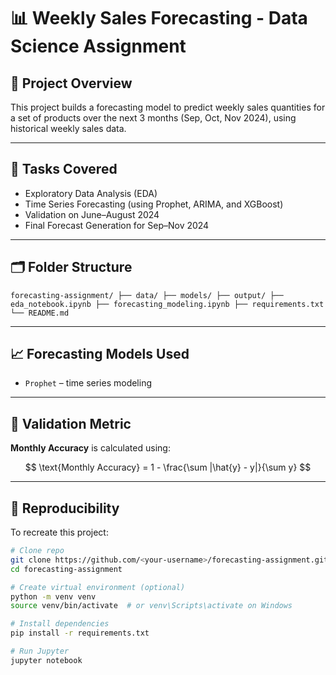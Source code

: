 # 📊 Weekly Sales Forecasting - Data Science Assignment

## 📁 Project Overview

This project builds a forecasting model to predict weekly sales quantities for a set of products over the next 3 months (Sep, Oct, Nov 2024), using historical weekly sales data.

---

## 📌 Tasks Covered

- Exploratory Data Analysis (EDA)
- Time Series Forecasting (using Prophet, ARIMA, and XGBoost)
- Validation on June–August 2024
- Final Forecast Generation for Sep–Nov 2024

---

## 🗂 Folder Structure

```forecasting-assignment/ ├── data/ ├── models/ ├── output/ ├── eda_notebook.ipynb ├── forecasting_modeling.ipynb ├── requirements.txt └── README.md ```



---

## 📈 Forecasting Models Used

- `Prophet` – time series modeling


---

## 🧪 Validation Metric

**Monthly Accuracy** is calculated using:

$$
\text{Monthly Accuracy} = 1 - \frac{\sum |\hat{y} - y|}{\sum y}
$$


---

## 🔁 Reproducibility

To recreate this project:

```bash
# Clone repo
git clone https://github.com/<your-username>/forecasting-assignment.git
cd forecasting-assignment

# Create virtual environment (optional)
python -m venv venv
source venv/bin/activate  # or venv\Scripts\activate on Windows

# Install dependencies
pip install -r requirements.txt

# Run Jupyter
jupyter notebook








